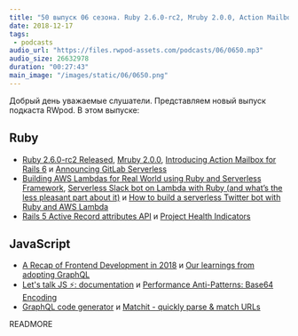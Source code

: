 ```yaml
---
title: "50 выпуск 06 сезона. Ruby 2.6.0-rc2, Mruby 2.0.0, Action Mailbox for Rails 6, GraphQL code generator, Matchit и прочее"
date: 2018-12-17
tags:
 - podcasts
audio_url: "https://files.rwpod-assets.com/podcasts/06/0650.mp3"
audio_size: 26632978
duration: "00:27:43"
main_image: "/images/static/06/0650.png"
---
```


Добрый день уважаемые слушатели. Представляем новый выпуск подкаста RWpod. В этом выпуске:

## Ruby

 - [Ruby 2.6.0-rc2 Released](https://www.ruby-lang.org/en/news/2018/12/15/ruby-2-6-0-rc2-released/), [Mruby 2.0.0](https://mruby.org/releases/2018/12/11/mruby-2.0.0-released.html), [Introducing Action Mailbox for Rails 6](https://weblog.rubyonrails.org/2018/12/13/introducing-action-mailbox-for-rails-6/) и [Announcing GitLab Serverless](https://about.gitlab.com/2018/12/11/introducing-gitlab-serverless/)
 - [Building AWS Lambdas for Real World using Ruby and Serverless Framework](https://dev.to/jalerson/building-aws-lambdas-for-real-world-using-ruby-and-serverless-framework-2p49), [Serverless Slack bot on Lambda with Ruby (and what’s the less pleasant part about it)](https://medium.com/@pawelpacana/serverless-slack-bot-on-lambda-with-ruby-f43e199f8e35) и [How to build a serverless Twitter bot with Ruby and AWS Lambda](https://www.cookieshq.co.uk/posts/how-to-build-a-serverless-twitter-bot-with-ruby-and-aws-lambda)
 - [Rails 5 Active Record attributes API](https://blog.bigbinary.com/2018/12/11/rails-5-attributes-api.html) и [Project Health Indicators](https://www.ruby-toolbox.com/blog/2018-12-14/project-health-indicators)

## JavaScript

 - [A Recap of Frontend Development in 2018](https://levelup.gitconnected.com/a-recap-of-frontend-development-in-2018-715724c9441d) и [Our learnings from adopting GraphQL](https://medium.com/netflix-techblog/our-learnings-from-adopting-graphql-f099de39ae5f)
 - [Let's talk JS ⚡: documentation](https://areknawo.com/lets-talk-js-documentation/) и [Performance Anti-Patterns: Base64 Encoding](https://calendar.perfplanet.com/2018/performance-anti-patterns-base64-encoding/)
 - [GraphQL code generator](https://graphql-code-generator.com/) и [Matchit - quickly parse & match URLs](https://github.com/lukeed/matchit)

READMORE
